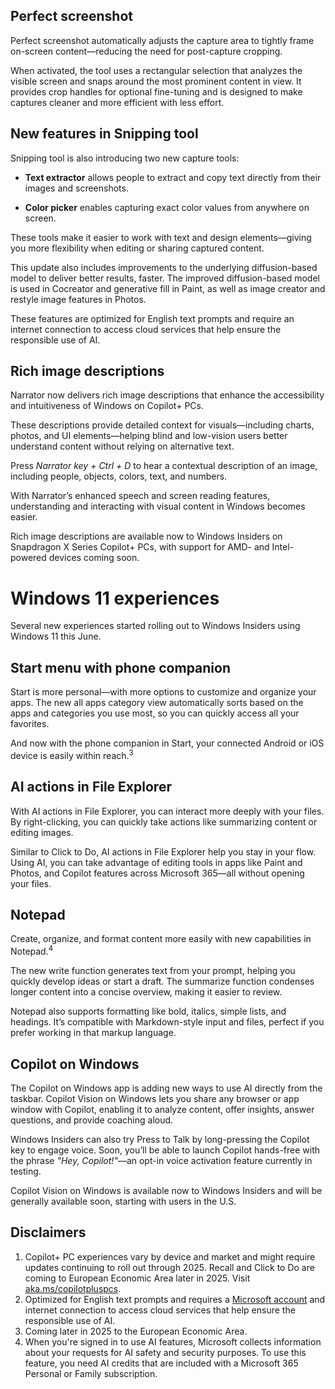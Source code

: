 ## Perfect screenshot

Perfect screenshot automatically adjusts the capture area to tightly frame on-screen content—reducing the need for post-capture cropping.

When activated, the tool uses a rectangular selection that analyzes the visible screen and snaps around the most prominent content in view. It provides crop handles for optional fine-tuning and is designed to make captures cleaner and more efficient with less effort.

## New features in Snipping tool

Snipping tool is also introducing two new capture tools:

- **Text extractor** allows people to extract and copy text directly from their images and screenshots.

- **Color picker** enables capturing exact color values from anywhere on screen.

These tools make it easier to work with text and design elements—giving you more flexibility when editing or sharing captured content.

This update also includes improvements to the underlying diffusion-based model to deliver better results, faster. The improved diffusion-based model is used in Cocreator and generative fill in Paint, as well as image creator and restyle image features in Photos.

These features are optimized for English text prompts and require an internet connection to access cloud services that help ensure the responsible use of AI.

## Rich image descriptions

Narrator now delivers rich image descriptions that enhance the accessibility and intuitiveness of Windows on Copilot+ PCs.

These descriptions provide detailed context for visuals—including charts, photos, and UI elements—helping blind and low-vision users better understand content without relying on alternative text.

Press *Narrator key + Ctrl + D* to hear a contextual description of an image, including people, objects, colors, text, and numbers.

With Narrator’s enhanced speech and screen reading features, understanding and interacting with visual content in Windows becomes easier.

Rich image descriptions are available now to Windows Insiders on Snapdragon X Series Copilot+ PCs, with support for AMD- and Intel-powered devices coming soon.

# Windows 11 experiences

Several new experiences started rolling out to Windows Insiders using Windows 11 this June.

## Start menu with phone companion

Start is more personal—with more options to customize and organize your apps. The new all apps category view automatically sorts based on the apps and categories you use most, so you can quickly access all your favorites.

And now with the phone companion in Start, your connected Android or iOS device is easily within reach.<sup>3</sup>

## AI actions in File Explorer

With AI actions in File Explorer, you can interact more deeply with your files. By right-clicking, you can quickly take actions like summarizing content or editing images.

Similar to Click to Do, AI actions in File Explorer help you stay in your flow. Using AI, you can take advantage of editing tools in apps like Paint and Photos, and Copilot features across Microsoft 365—all without opening your files.

## Notepad

Create, organize, and format content more easily with new capabilities in Notepad.<sup>4</sup>

The new write function generates text from your prompt, helping you quickly develop ideas or start a draft. The summarize function condenses longer content into a concise overview, making it easier to review.

Notepad also supports formatting like bold, italics, simple lists, and headings. It’s compatible with Markdown-style input and files, perfect if you prefer working in that markup language.

## Copilot on Windows

The Copilot on Windows app is adding new ways to use AI directly from the taskbar. Copilot Vision on Windows lets you share any browser or app window with Copilot, enabling it to analyze content, offer insights, answer questions, and provide coaching aloud.

Windows Insiders can also try Press to Talk by long-pressing the Copilot key to engage voice. Soon, you’ll be able to launch Copilot hands-free with the phrase *"Hey, Copilot!"*—an opt-in voice activation feature currently in testing.

Copilot Vision on Windows is available now to Windows Insiders and will be generally available soon, starting with users in the U.S.

## Disclaimers

1. Copilot+ PC experiences vary by device and market and might require updates continuing to roll out through 2025. Recall and Click to Do are coming to European Economic Area later in 2025. Visit [aka.ms/copilotpluspcs](https://www.microsoft.com/windows/copilot-plus-pcs?r=1#faq1).
1. Optimized for English text prompts and requires a [Microsoft account](https://account.microsoft.com/account?ru=https%3A%2F%2Faccount.microsoft.com%2F&destrt=home.landing&pageName=Account) and internet connection to access cloud services that help ensure the responsible use of AI.
1. Coming later in 2025 to the European Economic Area.
1. When you're signed in to use AI features, Microsoft collects information about your requests for AI safety and security purposes. To use this feature, you need AI credits that are included with a Microsoft 365 Personal or Family subscription.
